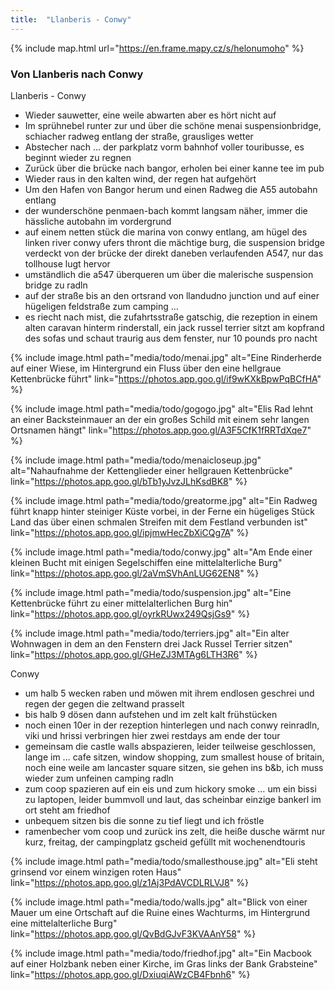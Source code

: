```yaml
---
title:  "Llanberis - Conwy"
---
```


{% include map.html url="https://en.frame.mapy.cz/s/helonumoho" %}

### Von Llanberis nach Conwy

Llanberis - Conwy
* Wieder sauwetter, eine weile abwarten aber es hört nicht auf
* Im sprühnebel runter zur und über die schöne menai suspensionbridge, schiacher radweg entlang der straße, grausliges wetter
* Abstecher nach … der parkplatz vorm bahnhof voller touribusse, es beginnt wieder zu regnen
* Zurück über die brücke nach bangor, erholen bei einer kanne tee im pub
* Wieder raus in den kalten wind, der regen hat aufgehört
* Um den Hafen von Bangor herum und einen Radweg die A55 autobahn entlang
* der wunderschöne penmaen-bach kommt langsam näher, immer die hässliche autobahn im vordergrund
* auf einem netten stück die marina von conwy entlang, am hügel des linken river conwy ufers thront die mächtige burg, die suspension bridge verdeckt von der brücke der direkt daneben verlaufenden A547, nur das tollhouse lugt hervor
* umständlich die a547 überqueren um über die malerische suspension bridge zu radln
* auf der straße bis an den ortsrand von llandudno junction und auf einer hügeligen feldstraße zum camping …
* es riecht nach mist, die zufahrtsstraße gatschig, die rezeption in einem alten caravan hinterm rinderstall, ein jack russel terrier sitzt am kopfrand des sofas und schaut traurig aus dem fenster, nur 10 pounds pro nacht

{% include image.html path="media/todo/menai.jpg" alt="Eine Rinderherde auf einer Wiese, im Hintergrund ein Fluss über den eine hellgraue Kettenbrücke führt" link="https://photos.app.goo.gl/if9wKXkBpwPqBCfHA" %}

{% include image.html path="media/todo/gogogo.jpg" alt="Elis Rad lehnt an einer Backsteinmauer an der ein großes Schild mit einem sehr langen Ortsnamen hängt" link="https://photos.app.goo.gl/A3F5CfK1fRRTdXqe7" %}

{% include image.html path="media/todo/menaicloseup.jpg" alt="Nahaufnahme der Kettenglieder einer hellgrauen Kettenbrücke" link="https://photos.app.goo.gl/bTb1yJvzJLhKsdBK8" %}

{% include image.html path="media/todo/greatorme.jpg" alt="Ein Radweg führt knapp hinter steiniger Küste vorbei, in der Ferne ein hügeliges Stück Land das über einen schmalen Streifen mit dem Festland verbunden ist" link="https://photos.app.goo.gl/ipjmwHecZbXiCQg7A" %}

{% include image.html path="media/todo/conwy.jpg" alt="Am Ende einer kleinen Bucht mit einigen Segelschiffen eine mittelalterliche Burg" link="https://photos.app.goo.gl/2aVmSVhAnLUG62EN8" %}

{% include image.html path="media/todo/suspension.jpg" alt="Eine Kettenbrücke führt zu einer mittelalterlichen Burg hin" link="https://photos.app.goo.gl/oyrkRUwx249QsjGs9" %}

{% include image.html path="media/todo/terriers.jpg" alt="Ein alter Wohnwagen in dem an den Fenstern drei Jack Russel Terrier sitzen" link="https://photos.app.goo.gl/GHeZJ3MTAg6LTH3R6" %}



Conwy
* um halb 5 wecken raben und möwen mit ihrem endlosen geschrei und regen der gegen die zeltwand prasselt
* bis halb 9 dösen dann aufstehen und im zelt kalt frühstücken
* noch einen 10er in der rezeption hinterlegen und nach conwy reinradln, viki und hrissi verbringen hier zwei restdays am ende der tour
* gemeinsam die castle walls abspazieren, leider teilweise geschlossen, lange im … cafe sitzen, window shopping, zum smallest house of britain, noch eine weile am lancaster square sitzen, sie gehen ins b&b, ich muss wieder zum unfeinen camping radln
* zum coop spazieren auf ein eis und zum hickory smoke … um ein bissi zu laptopen, leider bummvoll und laut, das scheinbar einzige bankerl im ort steht am friedhof
* unbequem sitzen bis die sonne zu tief liegt und ich fröstle
* ramenbecher vom coop und zurück ins zelt, die heiße dusche wärmt nur kurz, freitag, der campingplatz gscheid gefüllt mit wochenendtouris

{% include image.html path="media/todo/smallesthouse.jpg" alt="Eli steht grinsend vor einem winzigen roten Haus" link="https://photos.app.goo.gl/z1Aj3PdAVCDLRLVJ8" %}

{% include image.html path="media/todo/walls.jpg" alt="Blick von einer Mauer um eine Ortschaft auf die Ruine eines Wachturms, im Hintergrund eine mittelalterliche Burg" link="https://photos.app.goo.gl/QvBdGJvF3KVAAnY58" %}

{% include image.html path="media/todo/friedhof.jpg" alt="Ein Macbook auf einer Holzbank neben einer Kirche, im Gras links der Bank Grabsteine" link="https://photos.app.goo.gl/DxiuqiAWzCB4Fbnh6" %}

